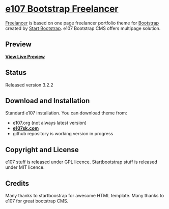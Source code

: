 # [e107 Bootstrap Freelancer](https://www.e107sk.com/documentation/e107-bootstrap-4-freelancer-theme/?cat.192)

[Freelancer](https://www.e107sk.com/documentation/e107-bootstrap-4-freelancer-theme/?cat.192/) is based on one page freelancer portfolio theme for [Bootstrap](http://getbootstrap.com/) created by [Start Bootstrap](http://startbootstrap.com/).  e107 Bootstrap CMS offers multipage solution.

## Preview

**[View Live Preview](https://www.e107sk.com/demo/freelancer/)**

## Status

Released version 3.2.2

## Download and Installation

Standard e107 installation.
You can download theme from:
- e107.org (not always latest version)
- **[e107sk.com](https://www.e107sk.com/download/40/e107-bootstrap-4-freelancer-theme/)**
- github repository is working version in progress 

## Copyright and License

e107 stuff is released under GPL licence.
Startbootstrap stuff is released under MIT licence.

## Credits

Many thanks to startboostrap for awesome HTML template. Many thanks to e107 for great bootstrap CMS.


